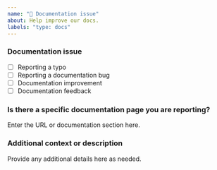 ```yaml
---
name: "📖 Documentation issue"
about: Help improve our docs.
labels: "type: docs"
---
```


### Documentation issue

<!-- (Update "[ ]" to "[x]" to check a box) -->

- [ ] Reporting a typo
- [ ] Reporting a documentation bug
- [ ] Documentation improvement
- [ ] Documentation feedback

<!--
  If your issue is not regarding the documentation, please choose an issue type:
  https://github.com/BlackBeltTechnology/judo-community-documentation/issues/new/choose
-->

### Is there a specific documentation page you are reporting?

Enter the URL or documentation section here.

### Additional context or description

Provide any additional details here as needed.
